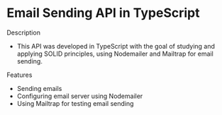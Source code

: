 # Email Sending API in TypeScript
Description
- This API was developed in TypeScript with the goal of studying and applying SOLID principles, using Nodemailer and Mailtrap for email sending.

Features
- Sending emails
- Configuring email server using Nodemailer
- Using Mailtrap for testing email sending
